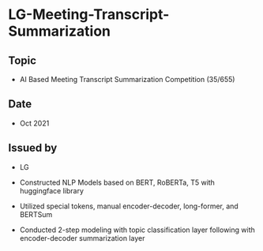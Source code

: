 # LG-Meeting-Transcript-Summarization
## Topic
- AI Based Meeting Transcript Summarization Competition (35/655)
## Date
- Oct 2021
## Issued by
- LG

- Constructed NLP Models based on BERT, RoBERTa, T5 with huggingface library
- Utilized special tokens, manual encoder-decoder, long-former, and BERTSum
- Conducted 2-step modeling with topic classification layer following with encoder-decoder summarization layer

